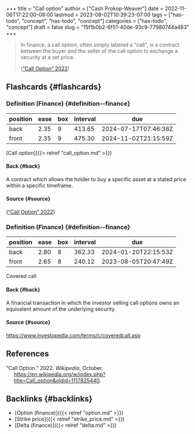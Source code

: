 +++
title = "Call option"
author = ["Cash Prokop-Weaver"]
date = 2022-11-06T17:22:00-08:00
lastmod = 2023-08-02T10:39:23-07:00
tags = ["has-todo", "concept", "has-todo", "concept"]
categories = ["has-todo", "concept"]
draft = false
slug = "15f1b0b2-6f51-40de-93c9-77980744a483"
+++

> In finance, a call option, often simply labeled a "call", is a contract between the buyer and the seller of the call option to exchange a security at a set price.
>
> (<a href="#citeproc_bib_item_1">“Call Option” 2022</a>)


## Flashcards {#flashcards}


### Definition (Finance) {#definition--finance}

| position | ease | box | interval | due                  |
|----------|------|-----|----------|----------------------|
| back     | 2.35 | 9   | 413.65   | 2024-07-17T07:46:38Z |
| front    | 2.35 | 9   | 475.30   | 2024-11-02T21:15:59Z |

[Call option]({{< relref "call_option.md" >}})


#### Back {#back}

A contract which allows the holder to buy a specific asset at a stated price within a specific timeframe.


#### Source {#source}

(<a href="#citeproc_bib_item_1">“Call Option” 2022</a>)


### Definition (Finance) {#definition--finance}

| position | ease | box | interval | due                  |
|----------|------|-----|----------|----------------------|
| back     | 2.80 | 8   | 362.33   | 2024-01-20T22:15:53Z |
| front    | 2.65 | 8   | 240.12   | 2023-08-05T20:47:49Z |

Covered call


#### Back {#back}

A financial transaction in which the investor selling call options owns an equivalent amount of the underlying security.


#### Source {#source}

<https://www.investopedia.com/terms/c/coveredcall.asp>

## References

<style>.csl-entry{text-indent: -1.5em; margin-left: 1.5em;}</style><div class="csl-bib-body">
  <div class="csl-entry"><a id="citeproc_bib_item_1"></a>“Call Option.” 2022. <i>Wikipedia</i>, October. <a href="https://en.wikipedia.org/w/index.php?title=Call_option&oldid=1117825440">https://en.wikipedia.org/w/index.php?title=Call_option&#38;oldid=1117825440</a>.</div>
</div>


## Backlinks {#backlinks}

-   [Option (finance)]({{< relref "option.md" >}})
-   [Strike price]({{< relref "strike_price.md" >}})
-   [Delta (finance)]({{< relref "delta.md" >}})
